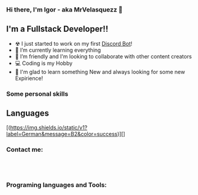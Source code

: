 ### Hi there, I'm Igor - aka MrVelasquezz 👋 

## I'm a Fullstack Developer!!

- ☢ I just started to work on my first [Discord Bot][bot]!
- 📜 I’m currently learning everything 
- 👯 I’m friendly and I'm looking to collaborate with other content creators
- 💻 Coding is my Hobby
- 📖 I'm glad to learn something New and always looking for some new Expirience!

### Some personal skills

## Languages

[(https://img.shields.io/static/v1?label=German&message=B2&color=success)][]

### Contact me:


<br />



<br />

### Programing languages and Tools:



<br />
<br />

[Bot]: https://github.com/MrVelasquezz/Discord-JS-Bot